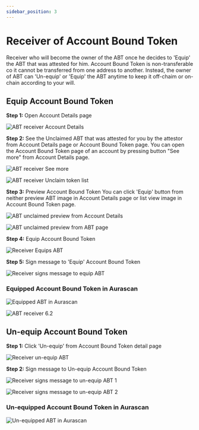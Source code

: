 ```yaml
---
sidebar_position: 3
---
```


# Receiver of Account Bound Token

Receiver who will become the owner of the ABT once he decides to 'Equip' the ABT that was attested for him. Account Bound Token is non-transferable co it cannot be transferred from one address to another. Instead, the owner of ABT can 'Un-equip' or 'Equip' the ABT anytime to keep it off-chaim or on-chain according to your will. 

## Equip Account Bound Token

**Step 1:** Open Account Details page

![ABT receiver Account Details](/img/aurascan/Advanced_topic_ABT_receiver_0.png)

**Step 2:** See the Unclaimed ABT that was attested for you by the attestor from Account Details page or Account Bound Token page.
You can open the Account Bound Token page of an account by pressing button "See more" from Account Details page.

![ABT receiver See more](/img/aurascan/Advanced_topic_ABT_receiver_2_1.png)

![ABT receiver Unclaim token list](/img/aurascan/Advanced_topic_ABT_receiver_2_2.png)

**Step 3:** Preview Account Bound Token
You can click 'Equip' button from neither preview ABT image in Account Details page or list view image in Account Bound Token page.

![ABT unclaimed preview from Account Details](/img/aurascan/Advanced_topic_ABT_receiver_3_1.png)

![ABT unclaimed preview from ABT page](/img/aurascan/Advanced_topic_ABT_receiver_3_2.png)

**Step 4:** Equip Account Bound Token

![Receiver Equips ABT](/img/aurascan/Advanced_topic_ABT_receiver_4.png)

**Step 5:** Sign message to 'Equip' Account Bound Token

![Receiver signs message to equip ABT](/img/aurascan/Advanced_topic_ABT_receiver_5.png)

### Equipped Account Bound Token in Aurascan

![Equipped ABT in Aurascan](/img/aurascan/Advanced_topic_ABT_receiver_6_1.png)

![ABT receiver 6.2](/img/aurascan/Advanced_topic_ABT_receiver_6_2.png)

## Un-equip Account Bound Token

**Step 1:** Click 'Un-equip' from Account Bound Token detail page

![Receiver un-equip ABT](/img/aurascan/Advanced_topic_ABT_receiver_7.png)

**Step 2:** Sign message to Un-equip Account Bound Token

![Receiver signs message to un-equip ABT 1](/img/aurascan/Advanced_topic_ABT_receiver_8.png)

![Receiver signs message to un-equip ABT 2](/img/aurascan/Advanced_topic_ABT_receiver_9.png)

### Un-equipped Account Bound Token in Aurascan

![Un-equipped ABT in Aurascan](/img/aurascan/Advanced_topic_ABT_receiver_10.png)




